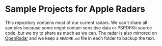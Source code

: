 # Sample Projects for Apple Radars

This repository contains most of our current radars. We can't share all samples because some might contain sensitive data or PSPDFKit source code, but we try to share as much as we can.
The radar is also mirrored on [OpenRadar](openradar.appspot.com) and we keep a `README.md` file in each folder to backup the text.
